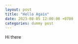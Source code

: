 ```yaml
---
layout: post
title: "Hello Again"
date: 2023-08-05 12:00:00 +0700
categories: dummy post
---
```


Hi there

